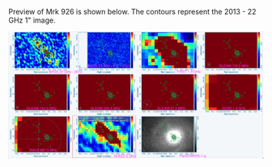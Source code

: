 Preview of Mrk 926 is shown below. The contours represent the 2013 - 22 GHz 1" image. 

![Mrk926.png](Mrk926.png "Mrk926")

